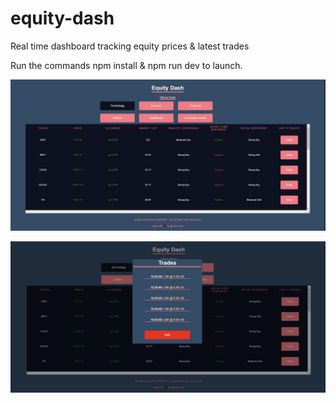 # equity-dash
Real time dashboard tracking equity prices &amp; latest trades

 Run the commands npm install & npm run dev to launch.
 
![alt text](https://github.com/samoculus/equity-dash/blob/main/public/assets/imgs/main.png?raw=true)

![alt text](https://github.com/samoculus/equity-dash/blob/main/public/assets/imgs/trades.png?raw=true)
